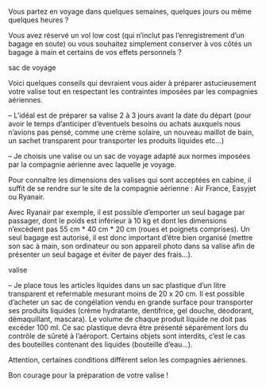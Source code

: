 Vous partez en voyage dans quelques semaines, quelques jours ou même quelques heures ?

Vous avez réservé un vol low cost (qui n’inclut pas l’enregistrement d’un bagage en soute) ou vous souhaitez simplement conserver à vos côtés un bagage à main et certains de vos effets personnels ?

sac de voyage

Voici quelques conseils qui devraient vous aider à préparer astucieusement votre valise tout en respectant les contraintes imposées par les compagnies aériennes.

– L’idéal est de préparer sa valise 2 à 3 jours avant la date du départ (pour avoir le temps d’anticiper d’éventuels besoins ou achats auxquels nous n’avions pas pensé, comme une crème solaire, un nouveau maillot de bain, un sachet transparent pour transporter les produits liquides etc…)

– Je choisis une valise ou un sac de voyage adapté aux normes imposées par la compagnie aérienne avec laquelle je voyage.

Pour connaître les dimensions des valises qui sont acceptées en cabine, il suffit de se rendre sur le site de la compagnie aérienne : Air France, Easyjet ou Ryanair.

Avec Ryanair par exemple, il est possible d’emporter un seul bagage par passager, dont le poids est inférieur à 10 kg et dont les dimensions n’excèdent pas 55 cm * 40 cm * 20 cm (roues et poignets comprises). Un seul bagage est autorisé, il est donc important d’être bien organisé (mettre son sac à main, son ordinateur ou son appareil photo dans sa valise afin de présenter un seul bagage et éviter de payer des frais…).

valise

– Je place tous les articles liquides dans un sac plastique d’un litre transparent et refermable mesurant moins de 20 x 20 cm. Il est possible d’acheter un sac de congélation vendu en grande surface pour transporter ses produits liquides (crème hydratante, dentifrice, gel douche, déodorant, démaquillant, mascara). Le volume de chaque produit liquide ne doit pas excéder 100 ml. Ce sac plastique devra être présenté séparément lors du contrôle de sûreté à l’aéroport. Certains objets sont interdits, c’est le cas des bouteilles contenant des liquides (bouteille d’eau…).

Attention, certaines conditions diffèrent selon les compagnies aériennes.

Bon courage pour la préparation de votre valise !
